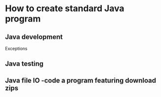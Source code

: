 # How to create standard Java program

## Java development





Exceptions

## Java testing





## Java file IO -code a program featuring download zips
